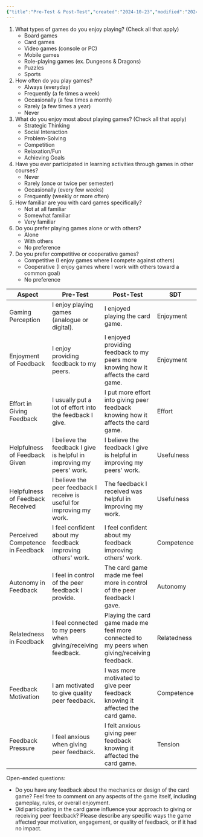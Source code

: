 ```yaml
---
{"title":"Pre-Test & Post-Test","created":"2024-10-23","modified":"2024-10-28","dg-publish":true,"permalink":"/50-works/research/pre-test-and-post-test/","dgPassFrontmatter":true,"updated":"2024-10-28"}
---
```



1. What types of games do you enjoy playing? (Check all that apply)
	- Board games
	- Card games
	- Video games (console or PC)
	- Mobile games
	- Role-playing games (ex. Dungeons & Dragons)
	- Puzzles
	- Sports
2. How often do you play games?
	- Always (everyday)
	- Frequently (a fe times a week)
	- Occasionally (a few times a month)
	- Rarely (a few times a year)
	- Never
3. What do you enjoy most about playing games? (Check all that apply)
	- Strategic Thinking
	- Social Interaction
	- Problem-Solving
	- Competition
	- Relaxation/Fun
	- Achieving Goals
4. Have you ever participated in learning activities through games in other courses?
	- Never
	- Rarely (once or twice per semester)
	- Occasionally (every few weeks)
	- Frequently (weekly or more often)
5. How familiar are you with card games specifically?
	- Not at all familiar
	- Somewhat familiar
	- Very familiar
6. Do you prefer playing games alone or with others?
	- Alone
	- With others
	- No preference
7. Do you prefer competitive or cooperative games?
	- Competitive (I enjoy games where I compete against others)
	- Cooperative (I enjoy games where I work with others toward a common goal)
	- No preference

| Aspect                           | Pre-Test                                                              | Post-Test                                                                                     | SDT         |
|----------------------------------|-----------------------------------------------------------------------|-----------------------------------------------------------------------------------------------|-------------|
| Gaming Perception                | I enjoy playing games (analogue or digital).                          | I enjoyed playing the card game.                                                              | Enjoyment   |
| Enjoyment of Feedback            | I enjoy providing feedback to my peers.                               | I enjoyed providing feedback to my peers more knowing how it affects the card game.           | Enjoyment   |
| Effort in Giving Feedback        | I usually put a lot of effort into the feedback I give.               | I put more effort into giving peer feedback knowing how it affects the card game.             | Effort      |
| Helpfulness of Feedback Given    | I believe the feedback I give is helpful in improving my peers' work. | I believe the feedback I give is helpful in improving my peers' work.                         | Usefulness  |
| Helpfulness of Feedback Received | I believe the peer feedback I receive is useful for improving my work.| The feedback I received was helpful in improving my work.                                     | Usefulness  |
| Perceived Competence in Feedback | I feel confident about my feedback improving others' work.            | I feel confident about my feedback improving others' work.                                    | Competence  |
| Autonomy in Feedback             | I feel in control of the peer feedback I provide.                     | The card game made me feel more in control of the peer feedback I gave.                       | Autonomy    |
| Relatedness in Feedback          | I feel connected to my peers when giving/receiving feedback.          | Playing the card game made me feel more connected to my peers when giving/receiving feedback. | Relatedness |
| Feedback Motivation              | I am motivated to give quality peer feedback.                         | I was more motivated to give peer feedback knowing it affected the card game.                 | Competence  |
| Feedback Pressure                | I feel anxious when giving peer feedback.                             | I felt anxious giving peer feedback knowing it affected the card game.                        | Tension     |

Open-ended questions:

- Do you have any feedback about the mechanics or design of the card game? Feel free to comment on any aspects of the game itself, including gameplay, rules, or overall enjoyment.
- Did participating in the card game influence your approach to giving or receiving peer feedback? Please describe any specific ways the game affected your motivation, engagement, or quality of feedback, or if it had no impact.
